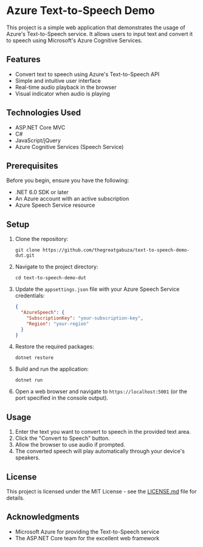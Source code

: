 # Azure Text-to-Speech Demo

This project is a simple web application that demonstrates the usage of Azure's Text-to-Speech service. It allows users to input text and convert it to speech using Microsoft's Azure Cognitive Services.

## Features

- Convert text to speech using Azure's Text-to-Speech API
- Simple and intuitive user interface
- Real-time audio playback in the browser
- Visual indicator when audio is playing

## Technologies Used

- ASP.NET Core MVC
- C#
- JavaScript/jQuery
- Azure Cognitive Services (Speech Service)

## Prerequisites

Before you begin, ensure you have the following:

- .NET 6.0 SDK or later
- An Azure account with an active subscription
- Azure Speech Service resource

## Setup

1. Clone the repository:
   ```
   git clone https://github.com/thegreatgabuza/text-to-speech-demo-dut.git
   ```

2. Navigate to the project directory:
   ```
   cd text-to-speech-demo-dut
   ```

3. Update the `appsettings.json` file with your Azure Speech Service credentials:
   ```json
   {
     "AzureSpeech": {
       "SubscriptionKey": "your-subscription-key",
       "Region": "your-region"
     }
   }
   ```

4. Restore the required packages:
   ```
   dotnet restore
   ```

5. Build and run the application:
   ```
   dotnet run
   ```

6. Open a web browser and navigate to `https://localhost:5001` (or the port specified in the console output).

## Usage

1. Enter the text you want to convert to speech in the provided text area.
2. Click the "Convert to Speech" button.
3. Allow the browser to use audio if prompted.
4. The converted speech will play automatically through your device's speakers.



## License

This project is licensed under the MIT License - see the [LICENSE.md](LICENSE.md) file for details.

## Acknowledgments

- Microsoft Azure for providing the Text-to-Speech service
- The ASP.NET Core team for the excellent web framework
